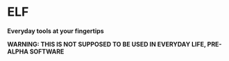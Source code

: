 # ELF
**Everyday tools at your fingertips**

**WARNING: THIS IS NOT SUPPOSED TO BE USED IN EVERYDAY LIFE, PRE-ALPHA SOFTWARE**

